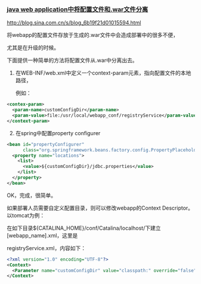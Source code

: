 ### [java web application中将配置文件和.war文件分离](https://panyongzheng.iteye.com/blog/2165042)


http://blog.sina.com.cn/s/blog_6b19f21d01015594.html 

将webapp的配置文件存放于生成的.war文件中会造成部署中的很多不便， 

尤其是在升级的时候。 

下面提供一种简单的方法将配置文件从.war中分离出去。 

1. 在WEB-INF/web.xml中定义一个context-param元素，指向配置文件的本地路径， 

   例如： 

```xml
<contex-param>    
  <param-name>customConfigDir</param-name>  
  <param-value>file:/usr/local/webapp_conf/registryService</param-value>  
</context-param>  
```



2. 在spring中配置property configurer 

``` xml
<bean id="propertyConfigurer"     
      class="org.springframework.beans.factory.config.PropertyPlaceholderConfigurer">  
  <property name="locations">  
    <list>   
      <value>${customConfigDir}/jdbc.properties</value>  
    </list>   
  </property>   
</bean>   
```



OK，完成，很简单。 

如果部署人员需要自定义配置目录，则可以修改webapp的Context Descriptor。以tomcat为例： 

在如下目录${CATALINA_HOME}/conf/Catalina/localhost/下建立[webapp_name].xml，这里是 

registryService.xml，内容如下： 

``` xml
<?xml version="1.0" encoding="UTF-8"?>  
<Context>  
  <Parameter name="customConfigDir" value="classpath:" override="false"/>  
</Context>  
```

